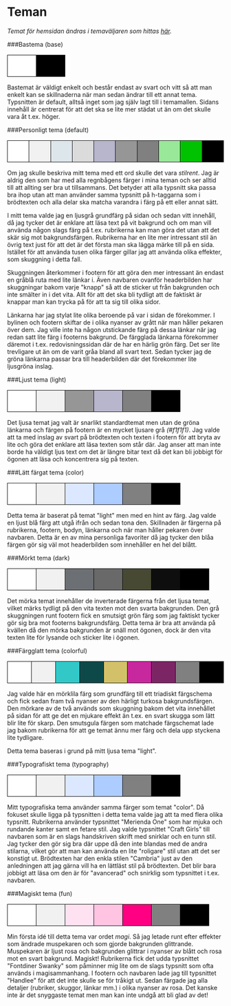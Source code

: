 Teman
=======

*Temat för hemsidan ändras i temaväljaren som hittas [här](theme-selector).*

###Bastema (base)
<table>
<tr>
<td style="width: 50px; height: 50px; background-color: #FFFFFF; border: 1px solid black;"></td>
<td style="width: 50px; height: 50px; background-color: #000000; border: 1px solid black;"></td>
</tr>
</table>

Bastemat är väldigt enkelt och består endast av svart och vitt så att man enkelt kan se skillnaderna när man
sedan ändrar till ett annat tema. Typsnitten är default, alltså inget som jag själv lagt till i temamallen.
Sidans innehåll är centrerat för att det ska se lite mer städat ut än om det skulle vara åt t.ex. höger.

###Personligt tema (default)

<table>
<tr>
<td style="width: 50px; height: 50px; background-color: #FFFFFF; border: 1px solid black;"></td>
<td style="width: 50px; height: 50px; background-color: #F1F1F1; border: 1px solid black;"></td>
<td style="width: 50px; height: 50px; background-color: #DDE6EB; border: 1px solid black;"></td>
<td style="width: 50px; height: 50px; background-color: #DBDBDB; border: 1px solid black;"></td>
<td style="width: 50px; height: 50px; background-color: #B7B6CD; border: 1px solid black;"></td>
<td style="width: 50px; height: 50px; background-color: #969696; border: 1px solid black;"></td>
<td style="width: 50px; height: 50px; background-color: grey; border: 1px solid black;"></td>
<td style="width: 50px; height: 50px; background-color: #99E799; border: 1px solid black;"></td>
<td style="width: 50px; height: 50px; background-color: #00C200; border: 1px solid black;"></td>
<td style="width: 50px; height: 50px; background-color: #000000; border: 1px solid black;"></td>
</tr>
</table>

Om jag skulle beskriva mitt tema med ett ord skulle det vara *stilrent*. Jag är aldrig den som
har med alla regnbågens färger i mina teman och ser alltid till att allting ser bra ut tillsammans.
Det betyder att alla typsnitt ska passa bra ihop utan att man använder samma typsnitt på h-taggarna
som i brödtexten och alla delar ska matcha varandra i färg på ett eller annat sätt.

I mitt tema valde jag en ljusgrå grundfärg på sidan och sedan vitt innehåll, då jag tycker det är enklare
att läsa text på vit bakgrund och om man vill använda någon slags färg på t.ex. rubrikerna kan man göra det
utan att det skär sig mot bakgrundsfärgen. Rubrikerna har en lite mer intressant stil än övrig text just för
att det är det första man ska lägga märke till på en sida. Istället för att använda tusen olika färger gillar
jag att använda olika effekter, som skuggning i detta fall.

Skuggningen återkommer i footern för att göra den mer intressant än endast en gråblå ruta med lite länkar i.
Även navbaren ovanför headerbilden har skuggningar bakom varje "knapp" så att de sticker ut från bakgrunden
och inte smälter in i det vita. Allt för att det ska bli tydligt att de faktiskt är knappar man kan trycka på
för att ta sig till olika sidor.

Länkarna har jag stylat lite olika beroende på var i sidan de förekommer. I bylinen och footern skiftar de i
olika nyanser av grått när man håller pekaren över dem. Jag ville inte ha någon utstickande färg på dessa länkar
när jag redan satt lite färg i footerns bakgrund. De färgglada länkarna förekommer däremot i t.ex. redovisningssidan
där de har en härlig grön färg. Det ser lite trevligare ut än om de varit gråa bland all svart text. Sedan tycker
jag de gröna länkarna passar bra till headerbilden där det förekommer lite ljusgröna inslag.

###Ljust tema (light)

<table>
<tr>
<td style="width: 50px; height: 50px; background-color: #FFFFFF; border: 1px solid black;"></td>
<td style="width: 50px; height: 50px; background-color: #F1F1F1; border: 1px solid black;"></td>
<td style="width: 50px; height: 50px; background-color: #969696; border: 1px solid black;"></td>
<td style="width: 50px; height: 50px; background-color: #B7B6CD; border: 1px solid black;"></td>
<td style="width: 50px; height: 50px; background-color: grey; border: 1px solid black;"></td>
<td style="width: 50px; height: 50px; background-color: #000000; border: 1px solid black;"></td>
</tr>
</table>

Det ljusa temat jag valt är snarlikt standardtemat men utan de gröna länkarna och färgen på footern är en mycket ljusare grå *(#f1f1f1)*.
Jag valde att ta med inslag av svart på brödtexten och texten i footern för att bryta av lite och göra det enklare att läsa
texten som står där. Jag anser att man inte borde ha väldigt ljus text om det är längre bitar text då det kan bli jobbigt för
ögonen att läsa och koncentrera sig på texten.

###Lätt färgat tema (color)

<table>
<tr>
<td style="width: 50px; height: 50px; background-color: #FFFFFF; border: 1px solid black;"></td>
<td style="width: 50px; height: 50px; background-color: #F1F1F1; border: 1px solid black;"></td>
<td style="width: 50px; height: 50px; background-color: #DBE8FF; border: 1px solid black;"></td>
<td style="width: 50px; height: 50px; background-color: #ADCCFF; border: 1px solid black;"></td>
<td style="width: 50px; height: 50px; background-color: grey; border: 1px solid black;"></td>
<td style="width: 50px; height: 50px; background-color: #000000; border: 1px solid black;"></td>
</tr>
</table>

Detta tema är baserat på temat "light" men med en hint av färg. Jag valde en ljust blå färg att utgå ifrån och sedan tona
den. Skillnaden är färgerna på rubrikerna, footern, bodyn, länkarna och när man håller pekaren över navbaren. Detta är en av
mina personliga favoriter då jag tycker den blåa färgen gör sig väl mot headerbilden som innehåller en hel del blått.

###Mörkt tema (dark)

<table>
<tr>
<td style="width: 50px; height: 50px; background-color: #FFFFFF; border: 1px solid black;"></td>
<td style="width: 50px; height: 50px; background-color: #F1F1F1; border: 1px solid black;"></td>
<td style="width: 50px; height: 50px; background-color: #6C7074; border: 1px solid black;"></td>
<td style="width: 50px; height: 50px; background-color: #696969; border: 1px solid black;"></td>
<td style="width: 50px; height: 50px; background-color: #484932; border: 1px solid black;"></td>
<td style="width: 50px; height: 50px; background-color: #0E0E0E; border: 1px solid black;"></td>
<td style="width: 50px; height: 50px; background-color: #000000; border: 1px solid black;"></td>
</tr>
</table>

Det mörka temat innehåller de inverterade färgerna från det ljusa temat, vilket märks tydligt på den vita texten mot den
svarta bakgrunden. Den grå skuggningen runt footern fick en smutsigt grön färg som jag faktiskt tycker gör sig bra mot
footerns bakgrundsfärg. Detta tema är bra att använda på kvällen då den mörka bakgrunden är snäll mot ögonen, dock är den
vita texten lite för lysande och sticker lite i ögonen.

###Färgglatt tema (colorful)

<table>
<tr>
<td style="width: 50px; height: 50px; background-color: #FFFFFF; border: 1px solid black;"></td>
<td style="width: 50px; height: 50px; background-color: #F1F1F1; border: 1px solid black;"></td>
<td style="width: 50px; height: 50px; background-color: #32C8C8; border: 1px solid black;"></td>
<td style="width: 50px; height: 50px; background-color: #0E4949; border: 1px solid black;"></td>
<td style="width: 50px; height: 50px; background-color: #D2C169; border: 1px solid black;"></td>
<td style="width: 50px; height: 50px; background-color: #C8289E; border: 1px solid black;"></td>
<td style="width: 50px; height: 50px; background-color: #7C2565; border: 1px solid black;"></td>
<td style="width: 50px; height: 50px; background-color: grey; border: 1px solid black;"></td>
<td style="width: 50px; height: 50px; background-color: #000000; border: 1px solid black;"></td>
</tr>
</table>

Jag valde här en mörklila färg som grundfärg till ett triadiskt färgschema och fick sedan fram två nyanser av den härligt
turkosa bakgrundsfärgen. Den mörkare av de två används som skuggning bakom det vita innehållet på sidan för att ge det en
mjukare effekt än t.ex. en svart skugga som lätt blir lite för skarp. Den smutsgula färgen som matchade färgschemat lade jag
bakom rubrikerna för att ge temat ännu mer färg och dela upp styckena lite tydligare.

Detta tema baseras i grund på mitt ljusa tema "light".

###Typografiskt tema (typography)

<table>
<tr>
<td style="width: 50px; height: 50px; background-color: #FFFFFF; border: 1px solid black;"></td>
<td style="width: 50px; height: 50px; background-color: #F1F1F1; border: 1px solid black;"></td>
<td style="width: 50px; height: 50px; background-color: #DBE8FF; border: 1px solid black;"></td>
<td style="width: 50px; height: 50px; background-color: #ADCCFF; border: 1px solid black;"></td>
<td style="width: 50px; height: 50px; background-color: grey; border: 1px solid black;"></td>
<td style="width: 50px; height: 50px; background-color: #000000; border: 1px solid black;"></td>
</tr>
</table>

Mitt typografiska tema använder samma färger som temat "color". Då fokuset skulle ligga på typsnitten i detta tema valde jag
att ta med flera olika typsnitt. Rubrikerna använder typsnittet "Merienda One" som har mjuka och rundande kanter samt en fetare
stil. Jag valde typsnittet "Craft Girls" till navbaren som är en slags handskriven skrift med snirklar och en tunn stil. Jag tycker
den gör sig bra där uppe då den inte blandas med de andra stilarna, vilket gör att man kan använda en lite "roligare" stil utan att
det ser konstigt ut. Brödtexten har den enkla stilen "Cambria" just av den anledningen att jag gärna vill ha en lättläst stil på
brödtexten. Det blir bara jobbigt att läsa om den är för "avancerad" och snirklig som typsnittet i t.ex. navbaren.

###Magiskt tema (fun)

<table>
<tr>
<td style="width: 50px; height: 50px; background-color: #FFFFFF; border: 1px solid black;"></td>
<td style="width: 50px; height: 50px; background-color: #F1F1F1; border: 1px solid black;"></td>
<td style="width: 50px; height: 50px; background-color: #ffe2f1; border: 1px solid black;"></td>
<td style="width: 50px; height: 50px; background-color: #ffc4e2; border: 1px solid black;"></td>
<td style="width: 50px; height: 50px; background-color: #ff0083; border: 1px solid black;"></td>
<td style="width: 50px; height: 50px; background-color: grey; border: 1px solid black;"></td>
<td style="width: 50px; height: 50px; background-color: #000000; border: 1px solid black;"></td>
</tr>
</table>

Min första idé till detta tema var ordet *magi*. Så jag letade runt efter effekter som ändrade muspekaren och som gjorde bakgrunden
glittrande. Muspekaren är ljust rosa och bakgrunden glittrar i nyanser av blått och rosa mot en svart bakgrund. Magiskt! Rubrikerna
fick det udda typsnittet "Fontdiner Swanky" som påminner mig lite om de slags typsnitt som ofta används i magisammanhang. I footern
och navbaren lade jag till typsnittet "Handlee" för att det inte skulle se för tråkigt ut. Sedan färgade jag alla detaljer (rubriker,
skuggor, länkar mm.) i olika nyanser av rosa. Det kanske inte är det snyggaste temat men man kan inte undgå att bli glad av det!
